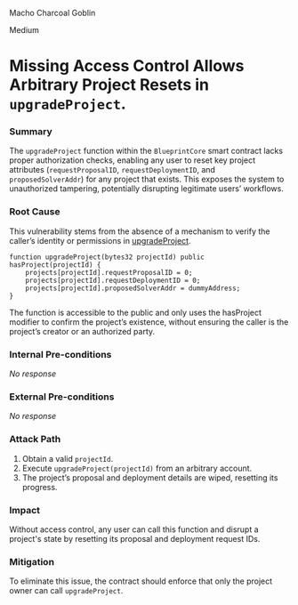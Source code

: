 Macho Charcoal Goblin

Medium

# Missing Access Control Allows Arbitrary Project Resets in `upgradeProject`.

### Summary

The `upgradeProject` function within the `BlueprintCore` smart contract lacks proper authorization checks, enabling any user to reset key project attributes (`requestProposalID`, `requestDeploymentID`, and `proposedSolverAddr`) for any project that exists. This exposes the system to unauthorized tampering, potentially disrupting legitimate users’ workflows.

### Root Cause

This vulnerability stems from the absence of a mechanism to verify the caller’s identity or permissions in [upgradeProject](https://github.com/sherlock-audit/2025-03-crestal-network/blob/27a3c28155702b3a68f29347efedffb048010e33/crestal-omni-contracts/src/BlueprintCore.sol#L198-L203).
```solidity
function upgradeProject(bytes32 projectId) public hasProject(projectId) {
    projects[projectId].requestProposalID = 0;
    projects[projectId].requestDeploymentID = 0;
    projects[projectId].proposedSolverAddr = dummyAddress;
}
```
The function is accessible to the public and only uses the hasProject modifier to confirm the project’s existence, without ensuring the caller is the project’s creator or an authorized party.

### Internal Pre-conditions

_No response_

### External Pre-conditions

_No response_

### Attack Path

1. Obtain a valid `projectId`.
2. Execute `upgradeProject(projectId)` from an arbitrary account.
3. The project’s proposal and deployment details are wiped, resetting its progress.

### Impact

Without access control, any user can call this function and disrupt a project's state by resetting its proposal and deployment request IDs.

### Mitigation

To eliminate this issue, the contract should enforce that only the project owner can call `upgradeProject`.